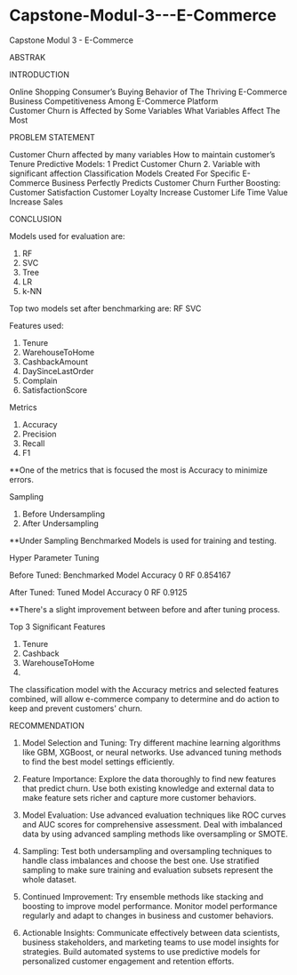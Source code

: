 # Capstone-Modul-3---E-Commerce
Capstone Modul 3 - E-Commerce

ABSTRAK


INTRODUCTION

Online Shopping Consumer’s Buying Behavior of The Thriving E-Commerce Business
Competitiveness Among E-Commerce Platform  
Customer Churn is Affected by Some Variables
What Variables  Affect The Most

PROBLEM STATEMENT

Customer Churn affected by many variables
How to maintain customer’s Tenure
Predictive Models:
1  Predict Customer Churn
2. Variable with significant affection
Classification Models Created For Specific E-Commerce Business
Perfectly Predicts Customer Churn
Further Boosting:
Customer Satisfaction
Customer Loyalty
Increase Customer Life Time Value
Increase Sales


CONCLUSION

Models used for evaluation are:
1. RF 
2. SVC 
3. Tree
4. LR 
5. k-NN 

Top two models set after benchmarking are: 
RF
SVC

Features used:
1. Tenure
2. WarehouseToHome
3. CashbackAmount
4. DaySinceLastOrder
5. Complain
6. SatisfactionScore

 Metrics

1. Accuracy
2. Precision
3. Recall
4. F1

**One of the metrics that is focused the most is Accuracy to minimize errors.

 Sampling

1. Before Undersampling
2. After Undersampling 

**Under Sampling Benchmarked Models is used for training and testing.

Hyper Parameter Tuning

Before Tuned:
Benchmarked Model Accuracy
0 RF 0.854167

After Tuned:
Tuned Model Accuracy
0 RF 0.9125

**There's a slight improvement between before and after tuning process.

Top 3 Significant Features

1. Tenure
2. Cashback
3. WarehouseToHome
4. 
The classification model with the Accuracy metrics and selected features combined, will allow e-commerce company to determine and do action to keep and prevent customers' churn.


RECOMMENDATION

1. Model Selection and Tuning:
Try different machine learning algorithms like GBM, XGBoost, or neural networks.
Use advanced tuning methods to find the best model settings efficiently.

2. Feature Importance:
Explore the data thoroughly to find new features that predict churn.
Use both existing knowledge and external data to make feature sets richer and capture more customer behaviors.

3. Model Evaluation:
Use advanced evaluation techniques like ROC curves and AUC scores for comprehensive assessment.
Deal with imbalanced data by using advanced sampling methods like oversampling or SMOTE.

4. Sampling:
Test both undersampling and oversampling techniques to handle class imbalances and choose the best one.
Use stratified sampling to make sure training and evaluation subsets represent the whole dataset.

5. Continued Improvement:
Try ensemble methods like stacking and boosting to improve model performance.
Monitor model performance regularly and adapt to changes in business and customer behaviors.

6. Actionable Insights:
Communicate effectively between data scientists, business stakeholders, and marketing teams to use model insights for strategies.
Build automated systems to use predictive models for personalized customer engagement and retention efforts.


